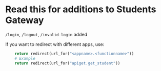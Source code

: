 # Read this for additions to Students Gateway

`/login`, `/logout`, `/invalid-login` added

If you want to redirect with different apps, use:

```python
	return redirect(url_for("<appname>.<functionname>"))
	# Example
	return redirect(url_for("apiget.get_student"))
```

